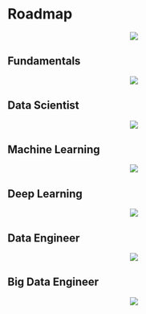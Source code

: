 # Roadmap

<div align='center'>
  <img src='__design__/media/Introduction.jpg' />
</div>

## Fundamentals

<div align='center'>
  <img src='__design__/media/Fundamentals.jpg' />
</div>

## Data Scientist

<div align='center'>
  <img src='__design__/media/Data_Science.jpg' />
</div>

## Machine Learning

<div align='center'>
  <img src='__design__/media/Machine_Learning.jpg' />
</div>

## Deep Learning

<div align='center'>
  <img src='__design__/media/Deep_Learning.jpg' />
</div>

## Data Engineer

<div align='center'>
  <img src='__design__/media/Data_Engineer.jpg' />
</div>

## Big Data Engineer

<div align='center'>
  <img src='__design__/media/Big_Data_Engineer.jpg' />
</div>
